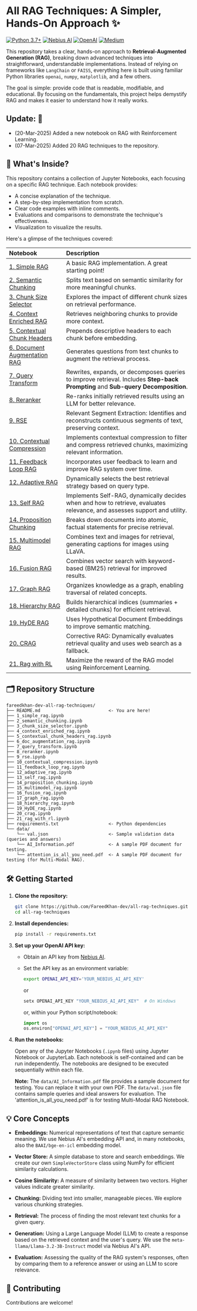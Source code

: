 # All RAG Techniques: A Simpler, Hands-On Approach ✨

[![Python 3.7+](https://img.shields.io/badge/python-3.7+-blue.svg)](https://www.python.org/downloads/release/python-370/) [![Nebius AI](https://img.shields.io/badge/Nebius%20AI-API-brightgreen)](https://cloud.nebius.ai/services/llm-embedding) [![OpenAI](https://img.shields.io/badge/OpenAI-API-lightgrey)](https://openai.com/) [![Medium](https://img.shields.io/badge/Medium-Blog-black?logo=medium)](https://medium.com/@fareedkhandev/testing-every-rag-technique-to-find-the-best-094d166af27f)

This repository takes a clear, hands-on approach to **Retrieval-Augmented Generation (RAG)**, breaking down advanced techniques into straightforward, understandable implementations. Instead of relying on frameworks like `LangChain` or `FAISS`, everything here is built using familiar Python libraries `openai`, `numpy`, `matplotlib`, and a few others.

The goal is simple: provide code that is readable, modifiable, and educational. By focusing on the fundamentals, this project helps demystify RAG and makes it easier to understand how it really works.

## Update: 📢
- (20-Mar-2025) Added a new notebook on RAG with Reinforcement Learning.
- (07-Mar-2025) Added 20 RAG techniques to the repository.

## 🚀 What's Inside?

This repository contains a collection of Jupyter Notebooks, each focusing on a specific RAG technique.  Each notebook provides:

*   A concise explanation of the technique.
*   A step-by-step implementation from scratch.
*   Clear code examples with inline comments.
*   Evaluations and comparisons to demonstrate the technique's effectiveness.
*   Visualization to visualize the results.

Here's a glimpse of the techniques covered:

| Notebook                                      | Description                                                                                                                                                         |
| :-------------------------------------------- | :------------------------------------------------------------------------------------------------------------------------------------------------------------------ |
| [1. Simple RAG](1_simple_rag.ipynb)           | A basic RAG implementation.  A great starting point!                                                                                                       |
| [2. Semantic Chunking](2_semantic_chunking.ipynb) | Splits text based on semantic similarity for more meaningful chunks.                                                                                           |
| [3. Chunk Size Selector](3_chunk_size_selector.ipynb) | Explores the impact of different chunk sizes on retrieval performance.                                                                                    |
| [4. Context Enriched RAG](4_context_enriched_rag.ipynb) | Retrieves neighboring chunks to provide more context.                                                                                                     |
| [5. Contextual Chunk Headers](5_contextual_chunk_headers_rag.ipynb) | Prepends descriptive headers to each chunk before embedding.                                                                                                |
| [6. Document Augmentation RAG](6_doc_augmentation_rag.ipynb) | Generates questions from text chunks to augment the retrieval process.                                                                                           |
| [7. Query Transform](7_query_transform.ipynb)   | Rewrites, expands, or decomposes queries to improve retrieval.  Includes **Step-back Prompting** and **Sub-query Decomposition**.                                      |
| [8. Reranker](8_reranker.ipynb)               | Re-ranks initially retrieved results using an LLM for better relevance.                                                                                       |
| [9. RSE](9_rse.ipynb)                         | Relevant Segment Extraction:  Identifies and reconstructs continuous segments of text, preserving context.                                                   |
| [10. Contextual Compression](10_contextual_compression.ipynb) | Implements contextual compression to filter and compress retrieved chunks, maximizing relevant information.                                                 |
| [11. Feedback Loop RAG](11_feedback_loop_rag.ipynb) | Incorporates user feedback to learn and improve RAG system over time.                                                                                      |
| [12. Adaptive RAG](12_adaptive_rag.ipynb)     | Dynamically selects the best retrieval strategy based on query type.                                                                                          |
| [13. Self RAG](13_self_rag.ipynb)             | Implements Self-RAG, dynamically decides when and how to retrieve, evaluates relevance, and assesses support and utility.                                        |
| [14. Proposition Chunking](14_proposition_chunking.ipynb) | Breaks down documents into atomic, factual statements for precise retrieval.                                                                                      |
| [15. Multimodel RAG](15_multimodel_rag.ipynb)   | Combines text and images for retrieval, generating captions for images using LLaVA.                                                                  |
| [16. Fusion RAG](16_fusion_rag.ipynb)         | Combines vector search with keyword-based (BM25) retrieval for improved results.                                                                                |
| [17. Graph RAG](17_graph_rag.ipynb)           | Organizes knowledge as a graph, enabling traversal of related concepts.                                                                                        |
| [18. Hierarchy RAG](18_hierarchy_rag.ipynb)        | Builds hierarchical indices (summaries + detailed chunks) for efficient retrieval.                                                                                   |
| [19. HyDE RAG](19_HyDE_rag.ipynb)             | Uses Hypothetical Document Embeddings to improve semantic matching.                                                                                              |
| [20. CRAG](20_crag.ipynb)                     | Corrective RAG: Dynamically evaluates retrieval quality and uses web search as a fallback.                                                                           |
| [21. Rag with RL](21_rag_with_rl.ipynb)                     | Maximize the reward of the RAG model using Reinforcement Learning.                                                                           |

## 🗂️ Repository Structure

```
fareedkhan-dev-all-rag-techniques/
├── README.md                          <- You are here!
├── 1_simple_rag.ipynb
├── 2_semantic_chunking.ipynb
├── 3_chunk_size_selector.ipynb
├── 4_context_enriched_rag.ipynb
├── 5_contextual_chunk_headers_rag.ipynb
├── 6_doc_augmentation_rag.ipynb
├── 7_query_transform.ipynb
├── 8_reranker.ipynb
├── 9_rse.ipynb
├── 10_contextual_compression.ipynb
├── 11_feedback_loop_rag.ipynb
├── 12_adaptive_rag.ipynb
├── 13_self_rag.ipynb
├── 14_proposition_chunking.ipynb
├── 15_multimodel_rag.ipynb
├── 16_fusion_rag.ipynb
├── 17_graph_rag.ipynb
├── 18_hierarchy_rag.ipynb
├── 19_HyDE_rag.ipynb
├── 20_crag.ipynb
├── 21_rag_with_rl.ipynb
├── requirements.txt                   <- Python dependencies
└── data/
    └── val.json                       <- Sample validation data (queries and answers)
    └── AI_Information.pdf             <- A sample PDF document for testing.
    └── attention_is_all_you_need.pdf  <- A sample PDF document for testing (for Multi-Modal RAG).
```

## 🛠️ Getting Started

1.  **Clone the repository:**

    ```bash
    git clone https://github.com/FareedKhan-dev/all-rag-techniques.git
    cd all-rag-techniques
    ```

2.  **Install dependencies:**

    ```bash
    pip install -r requirements.txt
    ```

3.  **Set up your OpenAI API key:**

    *   Obtain an API key from [Nebius AI](https://studio.nebius.com/).
    *   Set the API key as an environment variable:
        ```bash
        export OPENAI_API_KEY='YOUR_NEBIUS_AI_API_KEY'
        ```
        or
        ```bash
        setx OPENAI_API_KEY "YOUR_NEBIUS_AI_API_KEY"  # On Windows
        ```
        or, within your Python script/notebook:

        ```python
        import os
        os.environ["OPENAI_API_KEY"] = "YOUR_NEBIUS_AI_API_KEY"
        ```

4.  **Run the notebooks:**

    Open any of the Jupyter Notebooks (`.ipynb` files) using Jupyter Notebook or JupyterLab.  Each notebook is self-contained and can be run independently.  The notebooks are designed to be executed sequentially within each file.

    **Note:** The `data/AI_Information.pdf` file provides a sample document for testing. You can replace it with your own PDF.  The `data/val.json` file contains sample queries and ideal answers for evaluation.
    The 'attention_is_all_you_need.pdf' is for testing Multi-Modal RAG Notebook.

## 💡 Core Concepts

*   **Embeddings:**  Numerical representations of text that capture semantic meaning.  We use Nebius AI's embedding API and, in many notebooks, also the `BAAI/bge-en-icl` embedding model.

*   **Vector Store:**  A simple database to store and search embeddings.  We create our own `SimpleVectorStore` class using NumPy for efficient similarity calculations.

*   **Cosine Similarity:**  A measure of similarity between two vectors.  Higher values indicate greater similarity.

*   **Chunking:**  Dividing text into smaller, manageable pieces.  We explore various chunking strategies.

*   **Retrieval:** The process of finding the most relevant text chunks for a given query.

*   **Generation:**  Using a Large Language Model (LLM) to create a response based on the retrieved context and the user's query.  We use the `meta-llama/Llama-3.2-3B-Instruct` model via Nebius AI's API.

*   **Evaluation:**  Assessing the quality of the RAG system's responses, often by comparing them to a reference answer or using an LLM to score relevance.

## 🤝 Contributing

Contributions are welcome!